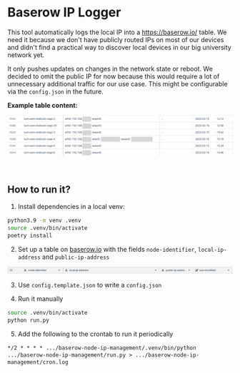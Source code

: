 # Baserow IP Logger

This tool automatically logs the local IP into a https://baserow.io/ table. We need it because we don't have publicly routed IPs on most of our devices and didn't find a practical way to discover local devices in our big university network yet.

It only pushes updates on changes in the network state or reboot. We decided to omit the public IP for now because this would require a lot of unnecessary additional traffic for our use case. This might be configurable via the `config.json` in the future.

**Example table content:**

![](docs/baserow-table-example-2.png)

<br/>

## How to run it?

1. Install dependencies in a local venv:

```bash
python3.9 -m venv .venv
source .venv/bin/activate
poetry install
```

2. Set up a table on [baserow.io](https://baserow.io/) with the fields `node-identifier`, `local-ip-address` and `public-ip-address`

![](docs/baserow-table-example-1.png)

3. Use `config.template.json` to write a `config.json`

4. Run it manually

```bash
source .venv/bin/activate
python run.py
```

5. Add the following to the crontab to run it periodically

```cron
*/2 * * * * .../baserow-node-ip-management/.venv/bin/python .../baserow-node-ip-management/run.py > .../baserow-node-ip-management/cron.log
```
